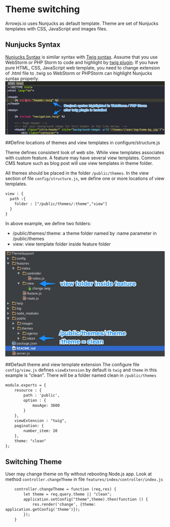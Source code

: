 Theme switching
==================
Arrowjs.io uses Nunjucks as default template. Theme are set of Nunjucks templates with CSS, JavaScript and images files.

## Nunjucks Syntax

[Nunjucks Syntax](https://mozilla.github.io/nunjucks/) is similar syntax with [Twig syntax](http://twig.sensiolabs.org/). Assume that you use WebStorm or PHP Storm to code and highlight by [twig plugin](https://plugins.jetbrains.com/plugin/7303?pr=). If you have pure HTML, CSS,  JavaScript web template, you need to change extension of .html file to .twig so WebStorm or PHPStorm can highlight Nunjucks syntax properly.
![Nunjuck Highlight](help/nunjucksyntax.jpg)

##Define locations of themes and view templates in configure/structure.js

Theme defines consistent look of web site. While view templates associates with custom feature. A feature may have several view templates. Common CMS feature such as blog post will use view templates in theme folder.

All themes should be placed in the folder ```/public/themes```.
In the view section of file ```config/structure.js```,  we define one or more locations of view templates.

```
view : {
  path :{
    folder : ["/public/themes/:theme","view"]
  }
}
```

In above example, we define two folders:

* /public/themes/:theme: a theme folder named by :name parameter in /public/themes
* view: view template folder inside feature folder

![image](help/viewfolder.jpg)

##Default theme and view template extension
The configure file ```config/view.js``` defines ```viewExtension``` by default is ```twig``` and ```theme``` in this example is "clean". There will be a folder named clean in ```/public/themes```

```
module.exports = {
    resource : {
        path : 'public',
        option : {
            maxAge: 3600
        }
    },
    viewExtension : "twig",
    pagination: {
        number_item: 20
    },
    theme: "clean"
};
```

## Switching Theme

User may change theme on fly without rebooting Node.js app. Look at method ```controller.changeTheme``` in file ```features/index/controller/index.js```


```
    controller.changeTheme = function (req,res) {
        let theme = req.query.theme || "clean";
        application.setConfig("theme",theme).then(function () {
            res.render('change', {theme: application.getConfig('theme')});
        });
    }
```